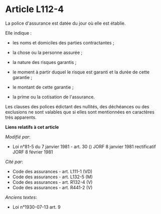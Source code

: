 # Article L112-4

La police d'assurance est datée du jour où elle est établie.

Elle indique :

- les noms et domiciles des parties contractantes ;

- la chose ou la personne assurée ;

- la nature des risques garantis ;

- le moment à partir duquel le risque est garanti et la durée de cette garantie ;

- le montant de cette garantie ;

- la prime ou la cotisation de l'assurance.

Les clauses des polices édictant des nullités, des déchéances ou des exclusions ne sont valables que si elles sont
mentionnées en caractères très apparents.

**Liens relatifs à cet article**

_Modifié par_:

  - Loi n°81-5 du 7 janvier 1981 - art. 30 () JORF 8 janvier 1981 rectificatif JORF 8 février 1981

_Cité par_:

  - Code des assurances - art. L111-1 (VD)
  - Code des assurances - art. L132-5 (M)
  - Code des assurances - art. R132-4 (V)
  - Code des assurances - art. R441-2 (V)

_Anciens textes_:

  - Loi n°1930-07-13 art. 9
